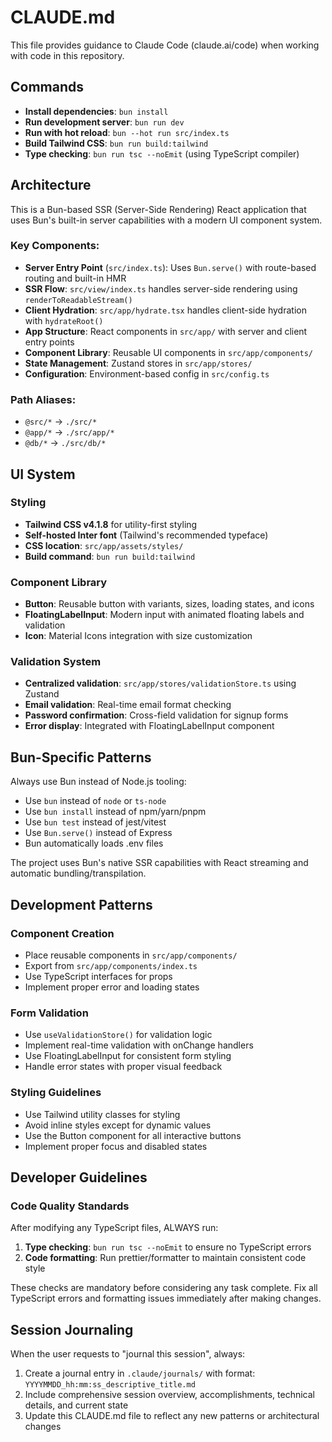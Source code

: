 # CLAUDE.md

This file provides guidance to Claude Code (claude.ai/code) when working with code in this repository.

## Commands

- **Install dependencies**: `bun install`
- **Run development server**: `bun run dev`
- **Run with hot reload**: `bun --hot run src/index.ts`
- **Build Tailwind CSS**: `bun run build:tailwind`
- **Type checking**: `bun run tsc --noEmit` (using TypeScript compiler)

## Architecture

This is a Bun-based SSR (Server-Side Rendering) React application that uses Bun's built-in server capabilities with a modern UI component system.

### Key Components:

- **Server Entry Point** (`src/index.ts`): Uses `Bun.serve()` with route-based routing and built-in HMR
- **SSR Flow**: `src/view/index.ts` handles server-side rendering using `renderToReadableStream()`
- **Client Hydration**: `src/app/hydrate.tsx` handles client-side hydration with `hydrateRoot()`
- **App Structure**: React components in `src/app/` with server and client entry points
- **Component Library**: Reusable UI components in `src/app/components/`
- **State Management**: Zustand stores in `src/app/stores/`
- **Configuration**: Environment-based config in `src/config.ts`

### Path Aliases:
- `@src/*` → `./src/*`
- `@app/*` → `./src/app/*`
- `@db/*` → `./src/db/*`

## UI System

### Styling
- **Tailwind CSS v4.1.8** for utility-first styling
- **Self-hosted Inter font** (Tailwind's recommended typeface)
- **CSS location**: `src/app/assets/styles/`
- **Build command**: `bun run build:tailwind`

### Component Library
- **Button**: Reusable button with variants, sizes, loading states, and icons
- **FloatingLabelInput**: Modern input with animated floating labels and validation
- **Icon**: Material Icons integration with size customization

### Validation System
- **Centralized validation**: `src/app/stores/validationStore.ts` using Zustand
- **Email validation**: Real-time email format checking
- **Password confirmation**: Cross-field validation for signup forms
- **Error display**: Integrated with FloatingLabelInput component

## Bun-Specific Patterns

Always use Bun instead of Node.js tooling:
- Use `bun` instead of `node` or `ts-node`
- Use `bun install` instead of npm/yarn/pnpm
- Use `bun test` instead of jest/vitest
- Use `Bun.serve()` instead of Express
- Bun automatically loads .env files

The project uses Bun's native SSR capabilities with React streaming and automatic bundling/transpilation.

## Development Patterns

### Component Creation
- Place reusable components in `src/app/components/`
- Export from `src/app/components/index.ts`
- Use TypeScript interfaces for props
- Implement proper error and loading states

### Form Validation
- Use `useValidationStore()` for validation logic
- Implement real-time validation with onChange handlers
- Use FloatingLabelInput for consistent form styling
- Handle error states with proper visual feedback

### Styling Guidelines
- Use Tailwind utility classes for styling
- Avoid inline styles except for dynamic values
- Use the Button component for all interactive buttons
- Implement proper focus and disabled states

## Developer Guidelines

### Code Quality Standards
After modifying any TypeScript files, ALWAYS run:
1. **Type checking**: `bun run tsc --noEmit` to ensure no TypeScript errors
2. **Code formatting**: Run prettier/formatter to maintain consistent code style

These checks are mandatory before considering any task complete. Fix all TypeScript errors and formatting issues immediately after making changes.

## Session Journaling

When the user requests to "journal this session", always:
1. Create a journal entry in `.claude/journals/` with format: `YYYYMMDD_hh:mm:ss_descriptive_title.md`
2. Include comprehensive session overview, accomplishments, technical details, and current state
3. Update this CLAUDE.md file to reflect any new patterns or architectural changes